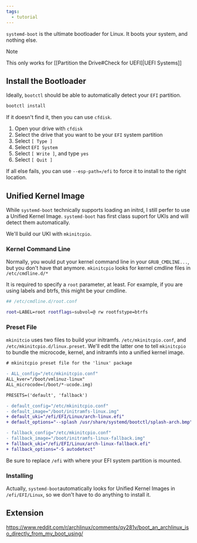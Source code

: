 ```yaml
---
tags:
  - tutorial
---
```

`systemd-boot` is the ultimate bootloader for Linux. It boots your system, and nothing else.

> [!note]
> This only works for [[Partition the Drive#Check for UEFI]|UEFI Systems]]
## Install the Bootloader
Ideally, `bootctl` should be able to automatically detect your `EFI` partition.
```sh
bootctl install
```

If it doesn't find it, then you can use `cfdisk`.
1. Open your drive with `cfdisk`
2. Select the drive that you want to be your `EFI` system partition
3. Select `[ Type ]`
4. Select `EFI System`
5. Select `[ Write ]`, and type `yes`
6. Select `[ Quit ]`

If all else fails, you can use `--esp-path=/efi` to force it to install to the right location.

## Unified Kernel Image
While `systemd-boot` technically supports loading an initrd, I still perfer to use a Unified Kernel Image. `systemd-boot` has first class suport for UKIs and will detect them automatically.

We'll build our UKI with `mkinitcpio`.
### Kernel Command Line
Normally, you would put your kernel command line in your `GRUB_CMDLINE...`, but you don't have that anymore. `mkinitcpio` looks for kernel cmdline files in `/etc/cmdline.d/*`

It is required to specify a `root` parameter, at least. For example, if you are using labels and btrfs, this might be your cmdline.
```sh
## /etc/cmdline.d/root.conf

root=LABEL=root rootflags=subvol=@ rw rootfstype=btrfs
```

### Preset File
`mkinitcio` uses two files to build your initramfs. `/etc/mkinitcpio.conf`, and `/etc/mkinitcpio.d/linux.preset`. We'll edit the latter one to tell `mkinitcpio` to bundle the microcode, kernel, and initramfs into a unified kernel image.
```diff
# mkinitcpio preset file for the 'linux' package

- ALL_config="/etc/mkinitcpio.conf"
ALL_kver="/boot/vmlinuz-linux"
ALL_microcode=(/boot/*-ucode.img)

PRESETS=('default', 'fallback')

- default_config="/etc/mkinitcpio.conf"
- default_image="/boot/initramfs-linux.img"
+ default_uki="/efi/EFI/Linux/arch-linux.efi"
+ default_options="--splash /usr/share/systemd/bootctl/splash-arch.bmp"

- fallback_config="/etc/mkinitcpio.conf"
- fallback_image="/boot/initramfs-linux-fallback.img"
+ fallback_uki="/efi/EFI/Linux/arch-linux-fallback.efi"
+ fallback_options="-S autodetect"
```
Be sure to replace `/efi` with where your EFI system partition is mounted.

### Installing
Actually, `systemd-boot`automatically looks for Unified Kernel Images in `/efi/EFI/Linux`, so we don't have to do anything to install it.
## Extension
https://www.reddit.com/r/archlinux/comments/qy281v/boot_an_archlinux_iso_directly_from_my_boot_using/